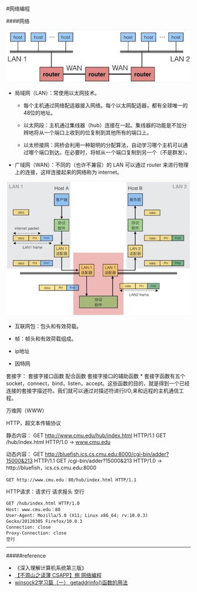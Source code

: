 #网络编程

####网络

![](./pic/internet.jpg)

- 局域网（LAN）：常使用以太网技术。

	- 每个主机通过网络配适器接入网络。每个以太网配适器，都有全球唯一的48位的地址。

	- 以太网段：主机通过集线器（hub）连接在一起。集线器的功能是不加分辨地将从一个端口上收到的位复制到其他所有的端口上。

	- 以太桥接网：网桥会利用一种聪明的分配算法，自动学习哪个主机可以通过哪个端口到达。在必要时，将帧从一个端口复制到另一个（不是群发）。

- 广域网（WAN）：不同的（也许不兼容）的 LAN 可以通过 router 来进行物理上的连接，这样连接起来的网络称为 internet。

![](./pic/data_transport.jpg)

- 互联网包：包头和有效荷载。

- 帧：帧头和有效荷载组成。

- ip地址 

- 因特网


套接字：
套接字接口函数
配合函数
套接字接口的辅助函数
	* 套接字函数有五个socket，connect，bind，listen，accept。这些函数的目的，就是得到一个已经连接的套接字描述符。我们就可以通过对描述符进行I/O,来和远程的主机通信工程。

万维网（WWW）

HTTP，超文本传输协议



静态内容：
GET http://www.cmu.edu/hub/index.html HTTP/1.1
GET /hub/index.html HTTP/1.0 -> www.cmu.edu

动态内容：
GET http://bluefish.ics.cs.cmu.edu:8000/cgi-bin/adder?15000&213 HTTP/1.1
GET /cgi-bin/adder?15000&213 HTTP/1.0 -> http://bluefish，ics.cs.cmu.edu:8000






	GET http://www.cmu.edu：80/hub/index.html HTTP/1.1

HTTP请求：请求行 请求报头 空行

	GET /hub/index.html HTTP/1.0
	Host: www.cmu.edu：80
	User-Agent: Mozilla/5.0 (X11; Linux x86_64; rv:10.0.3)
	Gecko/20120305 Firefox/10.0.3
	Connection: close
	Proxy-Connection: close
	空行

___



#####reference

- 《深入理解计算机系统第三版》
- [【不周山之读薄 CSAPP】捌 网络编程 ](http://wdxtub.com/2016/04/16/thin-csapp-8/)
- [winsock2学习篇（一） getaddrinfo()函数的用法](http://www.cnblogs.com/ishore/p/4009205.html)